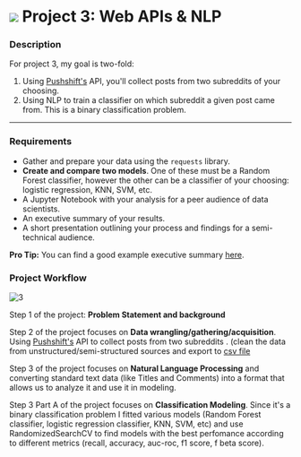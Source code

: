 # ![](https://ga-dash.s3.amazonaws.com/production/assets/logo-9f88ae6c9c3871690e33280fcf557f33.png) Project 3: Web APIs & NLP

### Description
For project 3, my goal is two-fold:
1. Using [Pushshift's](https://github.com/pushshift/api) API, you'll collect posts from two subreddits of your choosing.
2. Using NLP to train a classifier on which subreddit a given post came from. This is a binary classification problem.


---

### Requirements

- Gather and prepare your data using the `requests` library.
- **Create and compare two models**. One of these must be a Random Forest classifier, however the other can be a classifier of your choosing: logistic regression, KNN, SVM, etc.
- A Jupyter Notebook with your analysis for a peer audience of data scientists.
- An executive summary of your results.
- A short presentation outlining your process and findings for a semi-technical audience.

**Pro Tip:** You can find a good example executive summary [here](https://www.proposify.biz/blog/executive-summary).

### Project Workflow
![3](https://github.com/StevenZhangzhexu/DSIF-SG-7/blob/main/Project%203/images/Project%203.png)

Step 1 of the project: **Problem Statement and background**

Step 2 of the project focuses on **Data wrangling/gathering/acquisition**. Using [Pushshift's](https://github.com/pushshift/api) API to collect posts from two subreddits . (clean the data from unstructured/semi-structured sources and export to [csv file](https://github.com/StevenZhangzhexu/DSIF-SG-7/blob/main/Project%203/data_nlp.csv)

Step 3 of the project focuses on **Natural Language Processing** and converting standard text data (like Titles and Comments) into a format that allows us to analyze it and use it in modeling.

Step 3 Part A of the project focuses on **Classification Modeling**.  Since it's a binary classification problem I fitted various models (Random Forest classifier, logistic regression classifier, KNN, SVM, etc) and use RandomizedSearchCV to find models with the best perfomance according to different metrics (recall, accuracy, auc-roc, f1 score, f beta score).

